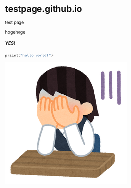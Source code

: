 # testpage.github.io
test page

hogehoge
##### YES!

```py
priint("hello world!")
```
![人生](.\fusagikomu_businesswoman.png)
